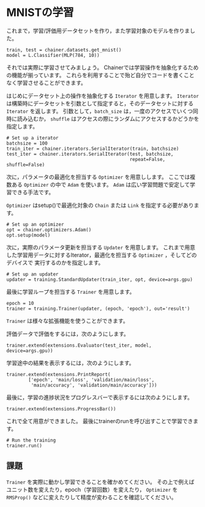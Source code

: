 # MNISTの学習

これまで，学習/評価用データセットを作り，また学習対象のモデルを作りました。

```
train, test = chainer.datasets.get_mnist()
model = L.Classifier(MLP(784, 10))
```

それでは実際に学習させてみましょう。
Chainerでは学習操作を抽象化するための機能が揃っています。
これらを利用することで殆ど自分でコードを書くことなく学習させることができます。

はじめにデータセット上の操作を抽象化する `Iterator` を用意します。
`Iterator` は構築時にデータセットを引数として指定すると，そのデータセットに対する `Iterator` を返します。
引数として，`batch_size` は，一度のアクセスでいくつ同時に読み込むか， `shuffle` はアクセスの際にランダムにアクセスするかどうかを指定します。

```
# Set up a iterator
batchsize = 100
train_iter = chainer.iterators.SerialIterator(train, batchsize)
test_iter = chainer.iterators.SerialIterator(test, batchsize,
                                             repeat=False, shuffle=False)
```

次に，パラメータの最適化を担当する `Optimizer` を用意しします。
ここでは複数ある `Optimizer` の中で `Adam` を使います。
`Adam` は広い学習問題で安定して学習できる手法です。

`Optimizer` はsetup()で最適化対象の `Chain` または `Link` を指定する必要があります。

```                                
# Set up an optimizer
opt = chainer.optimizers.Adam()
opt.setup(model)
```

次に，実際のパラメータ更新を担当する `Updater` を用意します。
これまで用意した学習用データに対するIterator，最適化を担当する `Optimizer` ，そしてどのデバイスで
実行するのかを指定します。

```
# Set up an updater
updater = training.StandardUpdater(train_iter, opt, device=args.gpu)
```

最後に学習ループを担当する `Trainer` を用意します。

```
epoch = 10
trainer = training.Trainer(updater, (epoch, 'epoch'), out='result')
```

`Trainer` は様々な拡張機能を使うことができます。

評価データで評価をするには，次のようにします。

```
trainer.extend(extensions.Evaluator(test_iter, model, device=args.gpu))
```

学習途中の結果を表示するには，次のようにします。

```
trainer.extend(extensions.PrintReport(
        ['epoch', 'main/loss', 'validation/main/loss',
         'main/accuracy', 'validation/main/accuracy']))
```

最後に，学習の進捗状況をプログレスバーで表示するには次のようにします。

```
trainer.extend(extensions.ProgressBar())
```

これで全て用意ができました。
最後にtrainerのrunを呼び出すことで学習できます。

```
# Run the training
trainer.run()
```

## 課題

`Trainer` を実際に動かし学習できることを確かめてください。
その上で例えばユニット数を変えたり，epoch（学習回数）を変えたり， `Optimizer` を `RMSProp()` などに変えたりして精度が変わることを確認してください。
